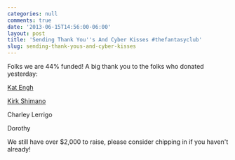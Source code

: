 ```yaml
---
categories: null
comments: true
date: '2013-06-15T14:56:00-06:00'
layout: post
title: 'Sending Thank You''s And Cyber Kisses #thefantasyclub'
slug: sending-thank-yous-and-cyber-kisses
---
```


Folks we are 44% funded! A big thank you to the folks who donated yesterday:

[Kat Engh](https://twitter.com/katengh)

[Kirk Shimano](http://www.kirkshimano.com/KirkShimano/Home.html)

Charley Lerrigo

Dorothy

We still have over $2,000 to raise, please consider chipping in if you haven't already!